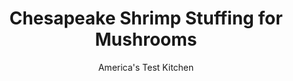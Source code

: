 ---
layout: ../../layouts/MarkdownPostLayout.astro
title: Chesapeake Shrimp Stuffing for Mushrooms
author: America's Test Kitchen
pubDate: 2023-03-15
description: "So many stuffed mushroom recipes produce soggy and bland results. We wondered how to get flavorful, firm-yet-tender mushrooms that could be made ahead of time."
image_url: https://res.cloudinary.com/hksqkdlah/image/upload/ar_1:1,c_fill,dpr_2.0,f_auto,fl_lossy.progressive.strip_profile,g_faces:auto,q_auto:low,w_344/5442_boatk08-sfs-4c-stuffedmushrooms-319478
tags: ["Appetizers","Vegetables"]
calories: 528
protein: 1
carbohydrates: 
fats: 
fiber: 
ingredients: ["1/4 pound, cooked and peeled shrimp","1/2 cup, shredded cheddar cheese","2 ounces, cream cheese, softened","2 tablespoons, jarred roasted red bell pepper (chopped)","3 , scallions, sliced thin","1 , garlic clove, minced","1 tablespoon, lemon juice","1/2 teaspoon, Old Bay seasoning","1/4 teaspoon, salt","1/8 teaspoon, ground black pepper"]
serves: 24
time: ""
instructions: ["Process all ingredients in food processor until smooth. Transfer to zipper-lock plastic bag until ready to use. Follow related recipe for Stuffed Mushrooms."]
nutrition: ["16 mg Potassium","26 mg Phosphorus","22 mg Calcium","2 mg Magnesium","50 mg Sodium","1 g Fat","2 mg Vitamin C","10 mg Cholesterol","2 µg Folate (food)","2 µg Vitamin K","8 g Water","2 µg Folate equivalent (total)","1 g Protein","19 µg Vitamin A","22 kcal Energy","528 calories"]
notes: "If you prefer, substitute 1/2 cup lump crab meat for the shrimp."
---